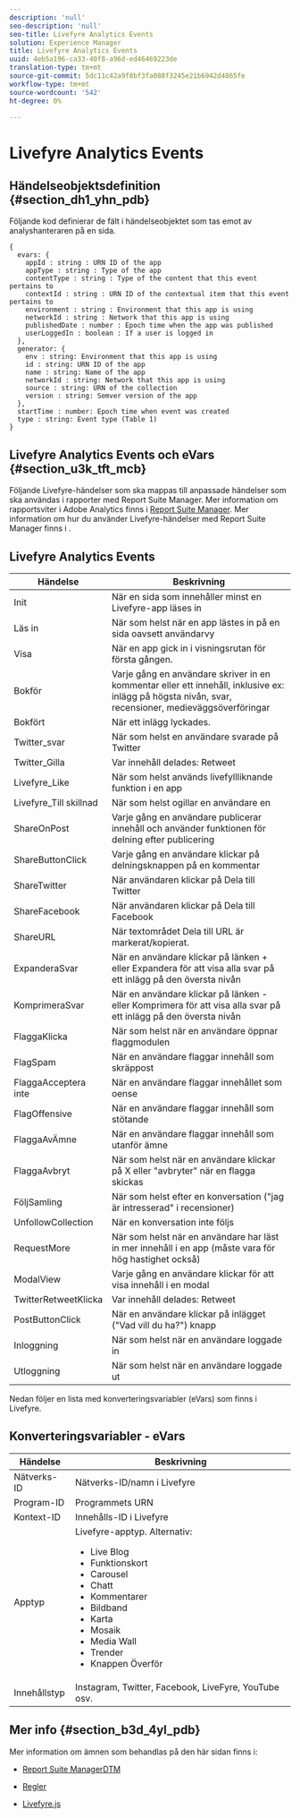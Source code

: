 ```yaml
---
description: 'null'
seo-description: 'null'
seo-title: Livefyre Analytics Events
solution: Experience Manager
title: Livefyre Analytics Events
uuid: 4eb5a196-ca33-40f8-a96d-ed46469223de
translation-type: tm+mt
source-git-commit: 5dc11c42a9f8bf3fa088f3245e21b6942d4865fe
workflow-type: tm+mt
source-wordcount: '542'
ht-degree: 0%

---
```



# Livefyre Analytics Events

## Händelseobjektsdefinition {#section_dh1_yhn_pdb}

Följande kod definierar de fält i händelseobjektet som tas emot av analyshanteraren på en sida.

```
{
  evars: {
    appId : string : URN ID of the app
    appType : string : Type of the app
    contentType : string : Type of the content that this event pertains to
    contextId : string : URN ID of the contextual item that this event pertains to
    environment : string : Environment that this app is using
    networkId : string : Network that this app is using
    publishedDate : number : Epoch time when the app was published
    userLoggedIn : boolean : If a user is logged in
  },
  generator: {
    env : string: Environment that this app is using
    id : string: URN ID of the app
    name : string: Name of the app
    networkId : string: Network that this app is using
    source : string: URN of the collection
    version : string: Semver version of the app
  },
  startTime : number: Epoch time when event was created
  type : string: Event type (Table 1)
}
```

## Livefyre Analytics Events och eVars {#section_u3k_tft_mcb}

Följande Livefyre-händelser som ska mappas till anpassade händelser som ska användas i rapporter med Report Suite Manager. Mer information om rapportsviter i Adobe Analytics finns i [Report Suite Manager](https://docs.adobe.com/content/help/en/analytics/admin/manage-report-suites/report-suites-admin.html). Mer information om hur du använder Livefyre-händelser med Report Suite Manager finns i [](../livefyre-analytics/c-use-livefyre-with-adobe-analytics.md#section_iks_kgd_4cb).

## Livefyre Analytics Events

| Händelse | Beskrivning |
|---|---|
| Init | När en sida som innehåller minst en Livefyre-app läses in |
| Läs in | När som helst när en app lästes in på en sida oavsett användarvy |
| Visa | När en app gick in i visningsrutan för första gången. |
| Bokför | Varje gång en användare skriver in en kommentar eller ett innehåll, inklusive ex: inlägg på högsta nivån, svar, recensioner, medieväggsöverföringar |
| Bokfört | När ett inlägg lyckades. |
| Twitter_svar | När som helst en användare svarade på Twitter |
| Twitter_Gilla | Var innehåll delades: Retweet |
| Livefyre_Like | När som helst används livefyllliknande funktion i en app |
| Livefyre_Till skillnad | När som helst ogillar en användare en |
| ShareOnPost | Varje gång en användare publicerar innehåll och använder funktionen för delning efter publicering |
| ShareButtonClick | Varje gång en användare klickar på delningsknappen på en kommentar |
| ShareTwitter | När användaren klickar på Dela till Twitter |
| ShareFacebook | När användaren klickar på Dela till Facebook |
| ShareURL | När textområdet Dela till URL är markerat/kopierat. |
| ExpanderaSvar | När en användare klickar på länken + eller Expandera för att visa alla svar på ett inlägg på den översta nivån |
| KomprimeraSvar | När en användare klickar på länken - eller Komprimera för att visa alla svar på ett inlägg på den översta nivån |
| FlaggaKlicka | När som helst när en användare öppnar flaggmodulen |
| FlagSpam | När en användare flaggar innehåll som skräppost |
| FlaggaAcceptera inte | När en användare flaggar innehållet som oense |
| FlagOffensive | När en användare flaggar innehåll som stötande |
| FlaggaAvÄmne | När en användare flaggar innehåll som utanför ämne |
| FlaggaAvbryt | När som helst när en användare klickar på X eller &quot;avbryter&quot; när en flagga skickas |
| FöljSamling | När som helst efter en konversation (&quot;jag är intresserad&quot; i recensioner) |
| UnfollowCollection | När en konversation inte följs |
| RequestMore | När som helst när en användare har läst in mer innehåll i en app (måste vara för hög hastighet också) |
| ModalView | Varje gång en användare klickar för att visa innehåll i en modal |
| TwitterRetweetKlicka | Var innehåll delades: Retweet |
| PostButtonClick | När en användare klickar på inlägget (&quot;Vad vill du ha?&quot;) knapp |
| Inloggning | När som helst när en användare loggade in |
| Utloggning | När som helst när en användare loggade ut |

Nedan följer en lista med konverteringsvariabler (eVars) som finns i Livefyre.

## Konverteringsvariabler - eVars

| Händelse | Beskrivning |
|--- |--- |
| Nätverks-ID | Nätverks-ID/namn i Livefyre |
| Program-ID | Programmets URN |
| Kontext-ID | Innehålls-ID i Livefyre |
| Apptyp | Livefyre-apptyp. Alternativ: <br><ul><li>Live Blog  </li><li> Funktionskort</li><li>Carousel</li><li>Chatt </li><li>Kommentarer</li><li>Bildband</li><li>Karta</li><li>Mosaik</li><li>Media Wall</li><li>Trender</li><li>Knappen Överför</li></ul> |
| Innehållstyp | Instagram, Twitter, Facebook, LiveFyre, YouTube osv. |

## Mer info {#section_b3d_4yl_pdb}

Mer information om ämnen som behandlas på den här sidan finns i:

* [Report Suite ](https://docs.adobe.com/content/help/en/analytics/admin/manage-report-suites/report-suites-admin.html)[ManagerDTM](https://docs.adobe.com/content/help/en/livefyre/using/apps/filmstrip/c-filmstrip-app.html)

* [Regler](https://docs.adobe.com/content/help/en/dtm/using/resources/rules/create-rules.html)
* [Livefyre.js](/help/implementation/c-livefyre.js.md)
